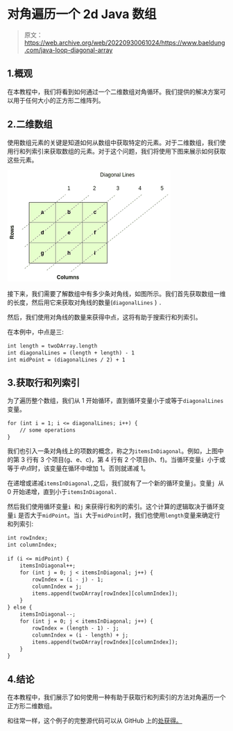 # 对角遍历一个 2d Java 数组

> 原文：<https://web.archive.org/web/20220930061024/https://www.baeldung.com/java-loop-diagonal-array>

## 1.概观

在本教程中，我们将看到如何通过一个二维数组对角循环。我们提供的解决方案可以用于任何大小的正方形二维阵列。

## 2.二维数组

使用数组元素的关键是知道如何从数组中获取特定的元素。对于二维数组，我们使用行和列索引来获取数组的元素。对于这个问题，我们将使用下图来展示如何获取这些元素。

[![LoopingDiagonallyThrough2DArray 2](img/630159246685856bf16e453e6c4a7a20.png)](/web/20221206062814/https://www.baeldung.com/wp-content/uploads/2019/07/LoopingDiagonallyThrough2DArray-2.png)

接下来，我们需要了解数组中有多少条对角线，如图所示。我们首先获取数组一维的长度，然后用它来获取对角线的数量(`diagonalLines` ) `.`

然后，我们使用对角线的数量来获得中点，这将有助于搜索行和列索引。

在本例中，中点是三:

```
int length = twoDArray.length
int diagonalLines = (length + length) - 1
int midPoint = (diagonalLines / 2) + 1
```

## 3.获取行和列索引

为了遍历整个数组，我们从 1 开始循环，直到循环变量小于或等于`diagonalLines` 变量。

```
for (int i = 1; i <= diagonalLines; i++) {
    // some operations
}
```

我们也引入一条对角线上的项数的概念，称之为`itemsInDiagonal`。例如，上图中的第 3 行有 3 个项目(g、e、c)，第 4 行有 2 个项目(h、f)。当循环变量`i `小于或等于*中点*时，该变量在循环中增加 1。否则就递减 1。

在递增或递减`itemsInDiagonal,`之后，我们就有了一个新的循环变量`j`。变量`j `从 0 开始递增，直到小于`itemsInDiagonal.`

然后我们使用循环变量`i `和`j` 来获得行和列的索引。这个计算的逻辑取决于循环变量`i` 是否大于`midPoint`。当`i `大于`midPoint`时，我们也使用`length`变量来确定行和列索引:

```
int rowIndex;
int columnIndex;

if (i <= midPoint) {
    itemsInDiagonal++;
    for (int j = 0; j < itemsInDiagonal; j++) {
        rowIndex = (i - j) - 1;
        columnIndex = j;
        items.append(twoDArray[rowIndex][columnIndex]);
    }
} else {
    itemsInDiagonal--;
    for (int j = 0; j < itemsInDiagonal; j++) {
        rowIndex = (length - 1) - j;
        columnIndex = (i - length) + j;
        items.append(twoDArray[rowIndex][columnIndex]);
    }
}
```

## 4.结论

在本教程中，我们展示了如何使用一种有助于获取行和列索引的方法对角遍历一个正方形二维数组。

和往常一样，这个例子的完整源代码可以从 GitHub 上的[处获得。](https://web.archive.org/web/20221206062814/https://github.com/eugenp/tutorials/tree/master/core-java-modules/core-java-arrays-multidimensional)